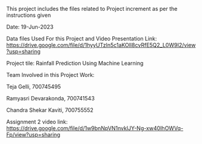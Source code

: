 This project includes the files related to Project increment as per the instructions given

Date: 19-Jun-2023

Data files Used For this Project and Video Presentation Link:
https://drive.google.com/file/d/1hyyUTzln5c1aKOlI8cvRfE5Q2_L0W9I2/view?usp=sharing

Project tile: Rainfall Prediction Using Machine Learning

Team Involved in this Project Work:

Teja Gelli, 700745495

Ramyasri Devarakonda, 700741543

Chandra Shekar Kaviti, 700755552

Assignment 2 video link: https://drive.google.com/file/d/1w9bnNpVN1nvklJY-Ng-xw40IhOWVq-Fp/view?usp=sharing  
